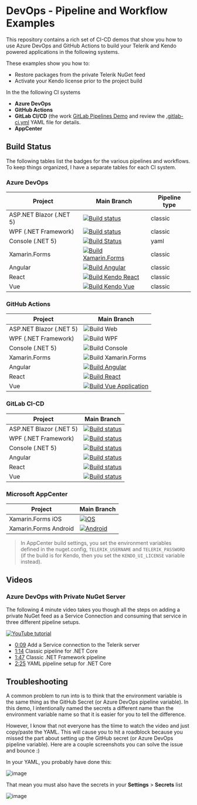 # DevOps - Pipeline and Workflow Examples

This repository contains a rich set of CI-CD demos that show you how to use Azure DevOps and GitHub Actions to build your Telerik and Kendo powered applications in the following systems.

These examples show you how to:

- Restore packages from the private Telerik NuGet feed
- Activate your Kendo license prior to the project build

In the the following CI systems

- **Azure DevOps**
- **GitHub Actions**
- **GitLab CI/CD** (the work [GitLab Pipelines Demo](https://gitlab.com/LanceMcCarthy/DevOpsExamples) and review the [.gitlab-ci.yml](https://gitlab.com/LanceMcCarthy/DevOpsExamples/-/blob/main/.gitlab-ci.yml) YAML file for details.
- **AppCenter**

## Build Status

The following tables list the badges for the various pipelines and workflows. To keep things organized, I have a separate tables for each CI system.

### Azure DevOps

| Project | Main Branch | Pipeline type |
|---------|--------|---------------|
| ASP.NET Blazor (.NET 5) | [![Build status](https://dev.azure.com/lance/DevOps%20Examples/_apis/build/status/MyBlazorApp%20Build)](https://dev.azure.com/lance/DevOps%20Examples/_build/latest?definitionId=47) | classic |
| WPF (.NET Framework) | [![Build status](https://dev.azure.com/lance/DevOps%20Examples/_apis/build/status/MyWpfApp%20Build)](https://dev.azure.com/lance/DevOps%20Examples/_build/latest?definitionId=46) | classic |
| Console (.NET 5) | [![Build Status](https://dev.azure.com/lance/DevOps%20Examples/_apis/build/status/LanceMcCarthy.DevOpsExamples?branchName=main)](https://dev.azure.com/lance/DevOps%20Examples/_build/latest?definitionId=45&branchName=main) | yaml |
| Xamarin.Forms | [![Build Xamarin.Forms](https://dev.azure.com/lance/DevOps%20Examples/_apis/build/status/Build%20Xamarin.Forms)](https://dev.azure.com/lance/DevOps%20Examples/_build/latest?definitionId=68) | classic |
| Angular | [![Build Angular](https://dev.azure.com/lance/DevOps%20Examples/_apis/build/status/Build%20Kendo%20Angular)](https://dev.azure.com/lance/DevOps%20Examples/_build/latest?definitionId=65) | classic |
| React | [![Build Kendo React](https://dev.azure.com/lance/DevOps%20Examples/_apis/build/status/Build%20Kendo%20React)](https://dev.azure.com/lance/DevOps%20Examples/_build/latest?definitionId=66) | classic |
| Vue | [![Build Kendo Vue](https://dev.azure.com/lance/DevOps%20Examples/_apis/build/status/Build%20Kendo%20Vue)](https://dev.azure.com/lance/DevOps%20Examples/_build/latest?definitionId=67) | classic |

### GitHub Actions

| Project | Main Branch |
|---------|------------|
| ASP.NET Blazor (.NET 5) | ![Build Web](https://github.com/LanceMcCarthy/DevOpsExamples/workflows/Build%20Web%20Application/badge.svg?branch=main) |
| WPF (.NET Framework) | ![Build WPF](https://github.com/LanceMcCarthy/DevOpsExamples/workflows/Build%20WPF%20Application/badge.svg?branch=main) |
| Console (.NET 5) | ![Build Console](https://github.com/LanceMcCarthy/DevOpsExamples/workflows/Build%20Console%20App/badge.svg?branch=main) |
| Xamarin.Forms | ![Build Xamarin.Forms](https://github.com/LanceMcCarthy/DevOpsExamples/workflows/Build%20Xamarin.Forms%20Applications/badge.svg?branch=main) |
| Angular | [![Build Angular](https://github.com/LanceMcCarthy/DevOpsExamples/actions/workflows/main_build-angular.yml/badge.svg)](https://github.com/LanceMcCarthy/DevOpsExamples/actions/workflows/main_build-angular.yml) |
| React | [![Build React](https://github.com/LanceMcCarthy/DevOpsExamples/actions/workflows/main_build-react.yml/badge.svg)](https://github.com/LanceMcCarthy/DevOpsExamples/actions/workflows/main_build-react.yml) |
| Vue | [![Build Vue Application](https://github.com/LanceMcCarthy/DevOpsExamples/actions/workflows/main_build-vue.yml/badge.svg)](https://github.com/LanceMcCarthy/DevOpsExamples/actions/workflows/main_build-vue.yml) |

### GitLab CI-CD

| Project | Main Branch |
|---------|------------|
| ASP.NET Blazor (.NET 5) | [![Build status](https://gitlab.com/LanceMcCarthy/DevOpsExamples/badges/main/pipeline.svg)](https://gitlab.com/LanceMcCarthy/DevOpsExamples) |
| WPF (.NET Framework) | [![Build status](https://gitlab.com/LanceMcCarthy/DevOpsExamples/badges/main/pipeline.svg)](https://gitlab.com/LanceMcCarthy/DevOpsExamples) |
| Console (.NET 5) | [![Build status](https://gitlab.com/LanceMcCarthy/DevOpsExamples/badges/main/pipeline.svg)](https://gitlab.com/LanceMcCarthy/DevOpsExamples) |
| Angular | [![Build status](https://gitlab.com/LanceMcCarthy/DevOpsExamples/badges/main/pipeline.svg)](https://gitlab.com/LanceMcCarthy/DevOpsExamples) |
| React | [![Build status](https://gitlab.com/LanceMcCarthy/DevOpsExamples/badges/main/pipeline.svg)](https://gitlab.com/LanceMcCarthy/DevOpsExamples) |
| Vue | [![Build status](https://gitlab.com/LanceMcCarthy/DevOpsExamples/badges/main/pipeline.svg)](https://gitlab.com/LanceMcCarthy/DevOpsExamples) |

### Microsoft AppCenter

| Project | Main Branch |
|---------|-------------|
| Xamarin.Forms iOS | [![iOS](https://build.appcenter.ms/v0.1/apps/fb6ee8ef-11ce-43d8-8e55-cba537388483/branches/main/badge)](https://appcenter.ms) |
| Xamarin.Forms Android | [![Android](https://build.appcenter.ms/v0.1/apps/51ebbd36-58fe-4ebc-accd-0af37cbf6758/branches/main/badge)](https://appcenter.ms) |

> In AppCenter build settings, you set the environment variables defined in the nuget.config, `TELERIK_USERNAME` and `TELERIK_PASSWORD` (if the build is for Kendo, then you set the `KENDO_UI_LICENSE` variable instead).

## Videos

### Azure DevOps with Private NuGet Server

The following 4 minute video takes you though all the steps on adding a private NuGet feed as a Service Connection and consuming that service in three different pipeline setups.

[![YouTube tutorial](https://img.youtube.com/vi/rUWU2n6FwgA/0.jpg)](https://www.youtube.com/watch?v=rUWU2n6FwgA)

- [0:09](https://youtu.be/rUWU2n6FwgA?t=9) Add a Service connection to the Telerik server
- [1:14](https://youtu.be/rUWU2n6FwgA?t=74) Classic pipeline for .NET Core
- [1:47](https://youtu.be/rUWU2n6FwgA?t=107) Classic .NET Framework pipeline
- [2:25](https://youtu.be/rUWU2n6FwgA?t=145) YAML pipeline setup for .NET Core

## Troubleshooting

A common problem to run into is to think that the environment variable is the same thing as the GitHub Secret (or Azure DevOps pipeline variable). In this demo, I intentionally named the secrets a different name than the environment variable name so that it is easier for you to tell the difference.

However, I know that not everyone has the tiime to watch the video and just copy/paste the YAML. This will cause you to hit a roadblock because you missed the part about setting up the GitHub secret (or Azure DevOps pipeline variable). Here are a couple screenshots you can solve the issue and bounce :) 

In your YAML, you probably have done this:

![image](https://user-images.githubusercontent.com/3520532/104634697-f57e0480-566e-11eb-8b84-06fcf3ffe753.png)

That mean you must also have the secrets in your **Settings** > **Secrets** list

![image](https://user-images.githubusercontent.com/3520532/104634438-9cae6c00-566e-11eb-9a78-79d955247867.png)
